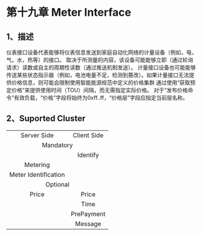 # 第十九章 Meter Interface

## 1、描述

​	  仪表接口设备代表能够将仪表信息发送到家庭自动化网络的计量设备（例如，电，气，水，热等）的接口。 取决于所测量的内容，该设备可能能够立即（通过轮询请求）读数或自主的周期性读数（通过推送机制发送）。 计量接口设备也可能能够传送某些状态指示器（例如，电池电量不足，检测到篡改）。如果计量接口无法提供价格信息，则可能会限制使用智能能源规范中定义的价格集群 通过使用“获取预定价格”来提供使用时间（TOU）间隔，而无需指定实际价格。 对于“发布价格命令”有效负载，“价格”字段将始终为0xff..ff，“价格层”字段应指定当前层名称。

## 2、Suported Cluster
<table>
   <tr align="center">
   	<td>Server Side</td>
    <td>Client Side</td>
   </tr>
   <tr align="center">
   	<td colspan="2">Mandatory</td>
   </tr>
   <tr align="center">
    <td></td>
    <td>Identify</td>
   </tr>
   <tr align="center">
    <td>Metering</td>
    <td></td>
   </tr>
   <tr align="center">
    <td>Meter Identification</td>
    <td></td>
   </tr>
   <tr align="center">
   	<td colspan="2">Optional</td>
   </tr>
   <tr align="center"> 
       <td>Price</td>
       <td>Price</td>
   </tr>
   <tr align="center"> 
       <td></td>
       <td>Time</td>
   </tr>  
   <tr align="center"> 
       <td></td>
       <td>PrePayment</td>
   </tr>  
   <tr align="center"> 
       <td></td>
       <td>Message</td>
   </tr>
</table>

